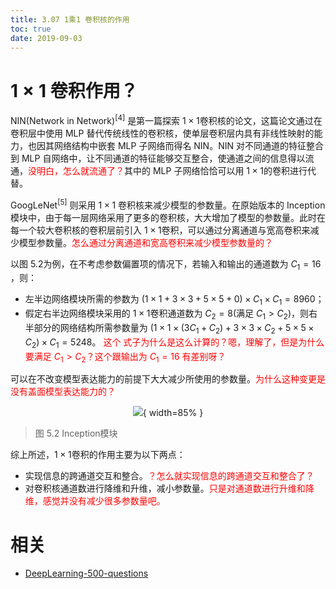 ```yaml
---
title: 3.07 1乘1 卷积核的作用
toc: true
date: 2019-09-03
---
```



# $1\times1$ 卷积作用？

NIN(Network in Network)$^{[4]}​$ 是第一篇探索 $1\times1​$ 卷积核的论文，这篇论文通过在卷积层中使用 MLP 替代传统线性的卷积核，使单层卷积层内具有非线性映射的能力，也因其网络结构中嵌套 MLP 子网络而得名 NIN。NIN 对不同通道的特征整合到 MLP 自网络中，让不同通道的特征能够交互整合，使通道之间的信息得以流通，<span style="color:red;">没明白，怎么就流通了？</span>其中的 MLP 子网络恰恰可以用 $1\times1​$ 的卷积进行代替。

GoogLeNet$^{[5]}​$ 则采用 $1\times1​$ 卷积核来减少模型的参数量。在原始版本的 Inception 模块中，由于每一层网络采用了更多的卷积核，大大增加了模型的参数量。此时在每一个较大卷积核的卷积层前引入 $1\times1​$ 卷积，可以通过分离通道与宽高卷积来减少模型参数量。<span style="color:red;">怎么通过分离通道和宽高卷积来减少模型参数量的？</span>

以图 5.2为例，在不考虑参数偏置项的情况下，若输入和输出的通道数为 $C_1=16​$，则：

- 左半边网络模块所需的参数为 $(1\times1+3\times3+5\times5+0)\times C_1\times C_1=8960​$；
- 假定右半边网络模块采用的 $1\times1​$ 卷积通道数为 $C_2=8​$ (满足 $C_1>C_2$)​，则右半部分的网络结构所需参数量为 $(1\times1\times (3C_1+C_2)+3\times3\times C_2 +5\times5\times C_2)\times C_1=5248​$。 <span style="color:red;">这个 式子为什么是这么计算的？嗯，理解了，但是为什么要满足 $C_1>C_2$？这个跟输出为 $C_1=16​$ 有差别呀？ </span>

可以在不改变模型表达能力的前提下大大减少所使用的参数量。<span style="color:red;">为什么这种变更是没有盖面模型表达能力的？</span>

<center>

![](http://images.iterate.site/blog/image/20190722/2b6uhdp5Kyak.png?imageslim){ width=85% }

</center>

> 图 5.2 Inception模块

综上所述，$1\times 1​$ 卷积的作用主要为以下两点：

- 实现信息的跨通道交互和整合。<span style="color:red;">？怎么就实现信息的跨通道交互和整合了？</span>
- 对卷积核通道数进行降维和升维，减小参数量。<span style="color:red;">只是对通道数进行升维和降维，感觉并没有减少很多参数量吧。</span>









# 相关

- [DeepLearning-500-questions](https://github.com/scutan90/DeepLearning-500-questions)

